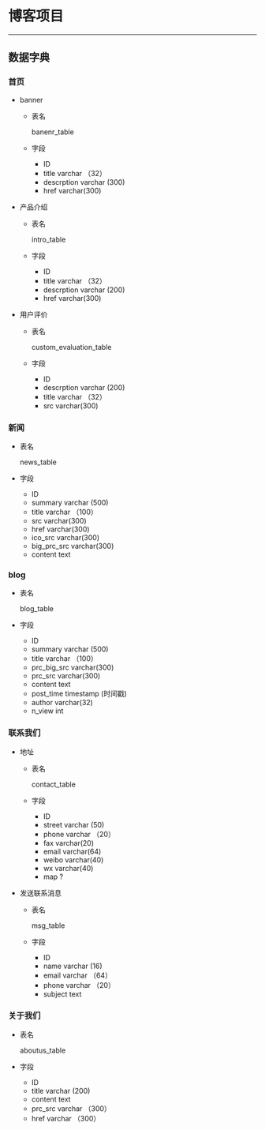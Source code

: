 # 博客项目

---

## 数据字典

### 首页

- banner

  - 表名 
    
    banenr_table

  - 字段

    - ID 
    - title   varchar （32）
    - descrption  varchar (300) 
    - href   varchar(300)


- 产品介绍

  - 表名 
    
    intro_table
    
  - 字段

    - ID
    - title   varchar （32）
    - descrption  varchar (200) 
    - href   varchar(300)

- 用户评价

  - 表名 
    
    custom_evaluation_table
    
  - 字段
  
    - ID
    - descrption  varchar (200)
    - title   varchar （32）
    - src varchar(300)

### 新闻

  - 表名 

    news_table

- 字段

  - ID
  - summary varchar (500)
  - title   varchar （100）
  - src varchar(300)
  - href  varchar(300)
  - ico_src  varchar(300)
  - big_prc_src  varchar(300)
  - content   text

### blog

  - 表名 
    
    blog_table

- 字段
  - ID
  - summary varchar (500)
  - title   varchar （100）
  - prc_big_src  varchar(300)
  - prc_src  varchar(300)
  - content   text
  - post_time timestamp (时间戳)
  - author varchar(32)
  - n_view  int

### 联系我们

- 地址

    - 表名 
      
        contact_table

    - 字段
      - ID
      - street varchar (50)
      - phone  varchar （20）
      - fax  varchar(20)
      - email  varchar(64)
      - weibo   varchar(40)
      - wx  varchar(40)
      - map  ?

- 发送联系消息

    - 表名 
      
        msg_table
    
    - 字段
      - ID
      - name  varchar (16)
      - email  varchar （64）
      - phone  varchar （20）
      - subject  text


### 关于我们

- 表名 
  
	aboutus_table

- 字段
  - ID
  - title  varchar (200)
  - content  text
  - prc_src  varchar （300）
  - href   varchar （300）

## 